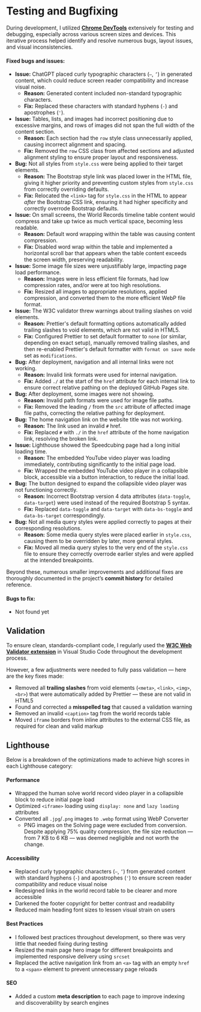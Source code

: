 # Testing and Bugfixing

During development, I utilized **[Chrome DevTools](https://developer.chrome.com/docs/devtools)** extensively for testing and debugging, especially across various screen sizes and devices. This iterative process helped identify and resolve numerous bugs, layout issues, and visual inconsistencies.

#### Fixed bugs and issues:

- **Issue:** ChatGPT placed curly typographic characters (`–`, `’`) in generated content, which could reduce screen reader compatibility and increase visual noise.
  - **Reason:** Generated content included non-standard typographic characters.
  - **Fix:** Replaced these characters with standard hyphens (`-`) and apostrophes (`'`).
- **Issue:** Tables, lists, and images had incorrect positioning due to excessive margins, and rows of images did not span the full width of the content section.
  - **Reason:** Each section had the `row` style class unnecessarily applied, causing incorrect alignment and spacing.
  - **Fix:** Removed the `row` CSS class from affected sections and adjusted alignment styling to ensure proper layout and responsiveness.
- **Bug:** Not all styles from `style.css` were being applied to their target elements.
  - **Reason:** The Bootstrap style link was placed lower in the HTML file, giving it higher priority and preventing custom styles from `style.css` from correctly overriding defaults.
  - **Fix:** Relocated the `<link>` tag for `style.css` in the HTML to appear _after_ the Bootstrap CSS link, ensuring it had higher specificity and correctly overrode Bootstrap defaults.
- **Issue:** On small screens, the World Records timeline table content would compress and take up twice as much vertical space, becoming less readable.
  - **Reason:** Default word wrapping within the table was causing content compression.
  - **Fix:** Disabled word wrap within the table and implemented a horizontal scroll bar that appears when the table content exceeds the screen width, preserving readability.
- **Issue:** Some image file sizes were unjustifiably large, impacting page load performance.
  - **Reason:** Images were in less efficient file formats, had low compression rates, and/or were at too high resolutions.
  - **Fix:** Resized all images to appropriate resolutions, applied compression, and converted them to the more efficient WebP file format.
- **Issue:** The W3C validator threw warnings about trailing slashes on void elements.
  - **Reason:** Prettier's default formatting options automatically added trailing slashes to void elements, which are not valid in HTML5.
  - **Fix:** Configured Prettier to set default formatter to `none` (or similar, depending on exact setup), manually removed trailing slashes, and then re-enabled Prettier's default formatter with `format on save mode` set as `modifications`.
- **Bug:** After deployment, navigation and all internal links were not working.
  - **Reason:** Invalid link formats were used for internal navigation.
  - **Fix:** Added `./` at the start of the `href` attribute for each internal link to ensure correct relative pathing on the deployed GitHub Pages site.
- **Bug:** After deployment, some images were not showing.
  - **Reason:** Invalid path formats were used for image file paths.
  - **Fix:** Removed the leading `/` from the `src` attribute of affected image file paths, correcting the relative pathing for deployment.
- **Bug:** The home navigation link on the website title was not working.
  - **Reason:** The link used an invalid `#` href.
  - **Fix:** Replaced `#` with `./` in the `href` attribute of the home navigation link, resolving the broken link.
- **Issue:** Lighthouse showed the Speedcubing page had a long initial loading time.
  - **Reason:** The embedded YouTube video player was loading immediately, contributing significantly to the initial page load.
  - **Fix:** Wrapped the embedded YouTube video player in a collapsible block, accessible via a button interaction, to reduce the initial load.
- **Bug:** The button designed to expand the collapsible video player was not functioning correctly.
  - **Reason:** Incorrect Bootstrap version 4 data attributes (`data-toggle`, `data-target`) were used instead of the required Bootstrap 5 syntax.
  - **Fix:** Replaced `data-toggle` and `data-target` with `data-bs-toggle` and `data-bs-target` correspondingly.
- **Bug:** Not all media query styles were applied correctly to pages at their corresponding resolutions.
  - **Reason:** Some media query styles were placed earlier in `style.css`, causing them to be overridden by later, more general styles.
  - **Fix:** Moved all media query styles to the very end of the `style.css` file to ensure they correctly overrode earlier styles and were applied at the intended breakpoints.

Beyond these, numerous smaller improvements and additional fixes are thoroughly documented in the project’s **commit history** for detailed reference.

#### Bugs to fix:

- Not found yet

## Validation

To ensure clean, standards-compliant code, I regularly used the **[W3C Web Validator extension](https://marketplace.visualstudio.com/items?itemName=CelianRiboulet.webvalidator)** in Visual Studio Code throughout the development process.

However, a few adjustments were needed to fully pass validation — here are the key fixes made:

- Removed all **trailing slashes** from void elements (`<meta>`, `<link>`, `<img>`, `<br>`) that were automatically added by Prettier — these are not valid in HTML5
- Found and corrected a **misspelled tag** that caused a validation warning
- Removed an invalid `<caption>` tag from the world records table
- Moved `iframe` borders from inline attributes to the external CSS file, as required for clean and valid markup

## Lighthouse

Below is a breakdown of the optimizations made to achieve high scores in each Lighthouse category:

#### Performance

- Wrapped the human solve world record video player in a collapsible block to reduce initial page load
- Optimized `<iframe>` loading using `display: none` and `lazy loading` attributes
- Converted all `.jpg`/`.png` images to `.webp` format using WebP Converter
  - PNG images on the Solving page were excluded from conversion. Despite applying 75% quality compression, the file size reduction — from 7 KB to 6 KB — was deemed negligible and not worth the change.

#### Accessibility

- Replaced curly typographic characters (`–`, `’`) from generated content with standard hyphens (`-`) and apostrophes (`'`) to ensure screen reader compatibility and reduce visual noise
- Redesigned links in the world record table to be clearer and more accessible
- Darkened the footer copyright
  for better contrast and readability
- Reduced main heading font sizes to lessen visual strain on users

#### Best Practices

- I followed best practices throughout development, so there was very little that needed fixing during testing
- Resized the main page hero image for different breakpoints and implemented responsive delivery using `srcset`
- Replaced the active navigation link from an `<a>` tag with an empty `href` to a `<span>` element to prevent unnecessary page reloads

#### SEO

- Added a custom **meta description** to each page to improve indexing and discoverability by search engines
